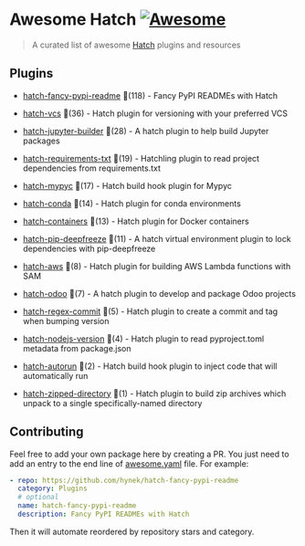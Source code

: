 # Awesome Hatch [![Awesome](https://awesome.re/badge-flat.svg)](https://github.com/sindresorhus/awesome)

> A curated list of awesome [Hatch](https://hatch.pypa.io/latest/) plugins and resources


## Plugins
  
- [hatch-fancy-pypi-readme](https://github.com/hynek/hatch-fancy-pypi-readme) 🌟(118) - Fancy PyPI READMEs with Hatch
  
- [hatch-vcs](https://github.com/ofek/hatch-vcs) 🌟(36) - Hatch plugin for versioning with your preferred VCS
  
- [hatch-jupyter-builder](https://github.com/jupyterlab/hatch-jupyter-builder) 🌟(28) - A hatch plugin to help build Jupyter packages
  
- [hatch-requirements-txt](https://github.com/repo-helper/hatch-requirements-txt) 🌟(19) - Hatchling plugin to read project dependencies from requirements.txt
  
- [hatch-mypyc](https://github.com/ofek/hatch-mypyc) 🌟(17) - Hatch build hook plugin for Mypyc
  
- [hatch-conda](https://github.com/OldGrumpyViking/hatch-conda) 🌟(14) - Hatch plugin for conda environments
  
- [hatch-containers](https://github.com/ofek/hatch-containers) 🌟(13) - Hatch plugin for Docker containers
  
- [hatch-pip-deepfreeze](https://github.com/sbidoul/hatch-pip-deepfreeze) 🌟(11) - A hatch virtual environment plugin to lock dependencies with pip-deepfreeze
  
- [hatch-aws](https://github.com/aka-raccoon/hatch-aws) 🌟(8) - Hatch plugin for building AWS Lambda functions with SAM
  
- [hatch-odoo](https://github.com/acsone/hatch-odoo) 🌟(7) - A hatch plugin to develop and package Odoo projects
  
- [hatch-regex-commit](https://github.com/frankie567/hatch-regex-commit) 🌟(5) - Hatch plugin to create a commit and tag when bumping version
  
- [hatch-nodejs-version](https://github.com/agoose77/hatch-nodejs-version) 🌟(4) - Hatch plugin to read pyproject.toml metadata from package.json
  
- [hatch-autorun](https://github.com/ofek/hatch-autorun) 🌟(2) - Hatch build hook plugin to inject code that will automatically run
  
- [hatch-zipped-directory](https://github.com/dairiki/hatch-zipped-directory) 🌟(1) - Hatch plugin to build zip archives which unpack to a single specifically-named directory
  


## Contributing

Feel free to add your own package here by creating a PR. You just need to add an entry to the end line of [awesome.yaml](./awesome.yaml) file.
For example:

```yaml
- repo: https://github.com/hynek/hatch-fancy-pypi-readme
  category: Plugins
  # optional
  name: hatch-fancy-pypi-readme
  description: Fancy PyPI READMEs with Hatch
```

Then it will automate reordered by repository stars and category.